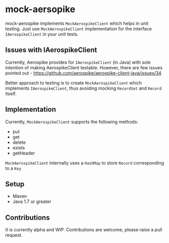 # mock-aersopike
mock-aerospike implements `MockAerospikeClient` which helps in unit testing.
Just use `MockAerospikeClient` implementation for the interface `IAerospikeClient` in your unit tests.

## Issues with IAerospikeClient
Currently, Aerospike provides for `IAerospikeClient` (in Java) with sole intention of making AerospikeClient testable.
However, there are few issues pointed out - https://github.com/aerospike/aerospike-client-java/issues/34

Better approach to testing is to create `MockAerospikeClient` which implements `IAerospikeClient`, thus avoiding mocking `RecordSet` and `Record` itself.

## Implementation
Currently, `MockAerospikeClient` supports the following methods:
- put
- get
- delete
- exists
- getHeader

`MockAerospikeClient` internally uses a `HashMap` to store `Record` corresponding to a `Key`

## Setup
- Maven
- Java 1.7 or greater

## Contributions
It is currently alpha and WIP. Contributions are welcome, please raise a pull request.
